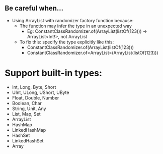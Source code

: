 ## Be careful when...
- Using ArrayList with randomizer factory function because:
  - The function may infer the type in an unexpected way
    - Eg: ConstantClassRandomizer.of(ArrayList(listOf(123))) -> ArrayList<Int!>, not ArrayList<Int>
  - To fix this: specify the type explicitly like this:
    - ConstantClassRandomizer.of(ArrayList<Int>(listOf(123)))
    - ConstantClassRandomizer.of<ArrayList<Int>>(ArrayList(listOf(123)))
# Support built-in types:
  - Int, Long, Byte, Short
  - UInt, ULong, UShort, UByte
  - Float, Double, Number
  - Boolean, Char
  - String, Unit, Any
  - List, Map, Set
  - ArrayList
  - HashMap
  - LinkedHashMap
  - HashSet
  - LinkedHashSet
  - Array
